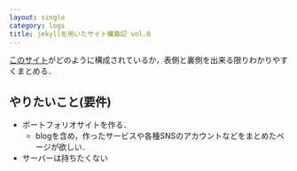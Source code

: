 ```yaml
---
layout: single
category: logs
title: jekyllを用いたサイト構築記 vol.0
---
```


[このサイト]({{site.url}})がどのように構成されているか，表側と裏側を出来る限りわかりやすくまとめる．

## やりたいこと(要件)
- ポートフォリオサイトを作る．
    - blogを含め，作ったサービスや各種SNSのアカウントなどをまとめたページが欲しい．
- サーバーは持ちたくない